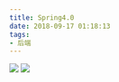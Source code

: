 ```yaml
---
title: Spring4.0
date: 2018-09-17 01:18:13
tags:
- 后端
---
```


![](../resources/Spring4.0/IOC.png)
![](../resources/Spring4.0/AOP.png)
